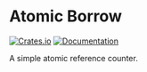 # Atomic Borrow
[![Crates.io](https://img.shields.io/crates/v/atomic-borrow)](https://crates.io/crates/atomic-borrow)
[![Documentation](https://img.shields.io/docsrs/atomic-borrow)](https://docs.rs/atomic-borrow/latest)

A simple atomic reference counter.

